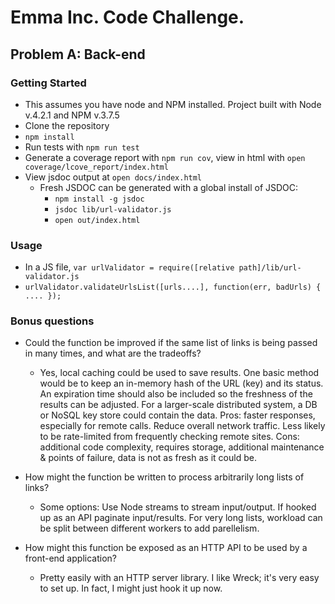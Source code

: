 # Emma Inc. Code Challenge.
## Problem A: Back-end
### Getting Started
+ This assumes you have node and NPM installed. Project built with Node v.4.2.1 and NPM v.3.7.5
+ Clone the repository
+ `npm install`
+ Run tests with `npm run test`
+ Generate a coverage report with `npm run cov`, view in html with `open coverage/lcove_report/index.html`
+ View jsdoc output at `open docs/index.html`
  + Fresh JSDOC can be generated with a global install of JSDOC: 
    + `npm install -g jsdoc`
    + `jsdoc lib/url-validator.js`
    + `open out/index.html`

### Usage
+ In a JS file, `var urlValidator = require([relative path]/lib/url-validator.js`
+ `urlValidator.validateUrlsList([urls....], function(err, badUrls) { .... });`

### Bonus questions
+ Could the function be improved if the same list of links is being passed in many times, and what are the tradeoffs?
  + Yes, local caching could be used to save results. One basic method would be to keep an in-memory hash of the URL (key) and its status. An expiration time should also be included so the freshness of the results can be adjusted. For a larger-scale distributed system, a DB or NoSQL key store could contain the data. Pros: faster responses, especially for remote calls. Reduce overall network traffic. Less likely to be rate-limited from frequently checking remote sites. Cons: additional code complexity, requires storage, additional maintenance & points of failure, data is not as fresh as it could be.
  
+ How might the function be written to process arbitrarily long lists of links?
  + Some options: Use Node streams to stream input/output. If hooked up as an API paginate input/results. For very long lists, workload can be split between different workers to add parellelism.
  
+ How might this function be exposed as an HTTP API to be used by a front-end application?
  + Pretty easily with an HTTP server library. I like Wreck; it's very easy to set up. In fact, I might just hook it up now.
